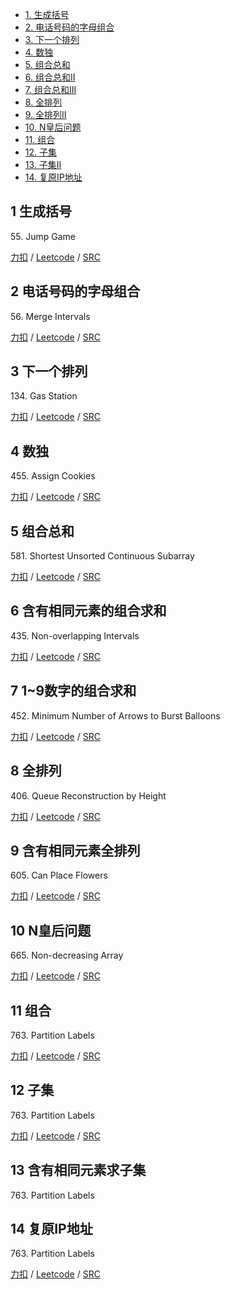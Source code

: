 <!-- GFM-TOC -->
* [1. 生成括号](#1-生成括号)
* [2. 电话号码的字母组合](#2-电话号码的字母组合)
* [3. 下一个排列](#3-下一个排列)
* [4. 数独](#4-数独)
* [5. 组合总和](#5-组合总和)
* [6. 组合总和II](#6-含有相同元素的组合求和)
* [7. 组合总和III](#7-1~9数字的组合求和)
* [8. 全排列](#8-全排列)
* [9. 全排列II](#9-含有相同元素全排列)
* [10. N皇后问题](#10-N皇后问题)
* [11. 组合](#11-组合)
* [12. 子集](#12-子集)
* [13. 子集II](#13-含有相同元素求子集)
* [14. 复原IP地址](#14-复原IP地址)
<!-- GFM-TOC -->

## 1 生成括号
55\. Jump Game

[力扣](https://leetcode-cn.com/problems/jump-game/) / [Leetcode](https://leetcode.com/problems/jump-game/) / [SRC](../algo_10_greedy/L55-m.cpp)

## 2 电话号码的字母组合
56\. Merge Intervals

[力扣](https://leetcode-cn.com/problems/merge-intervals/) / [Leetcode](https://leetcode.com/problems/merge-intervals/) / [SRC](../algo_10_greedy/L56-m.cpp)

## 3 下一个排列
134\. Gas Station

[力扣](https://leetcode-cn.com/problems/gas-station/) / [Leetcode](https://leetcode.com/problems/gas-station/) / [SRC](../algo_10_greedy/L134-m.cpp)

## 4 数独
455\. Assign Cookies

[力扣](https://leetcode-cn.com/problems/assign-cookies/) / [Leetcode](https://leetcode.com/problems/assign-cookies/) / [SRC](../algo_10_greedy/L455.cpp)

## 5 组合总和
581\. Shortest Unsorted Continuous Subarray

[力扣](https://leetcode-cn.com/shortest-unsorted-continuous-subarray/) / [Leetcode](https://leetcode.com/problems/shortest-unsorted-continuous-subarray/) / [SRC](../algo_10_greedy/L581.cpp)

## 6 含有相同元素的组合求和
435\. Non-overlapping Intervals

[力扣](https://leetcode-cn.com/problems/non-overlapping-intervals/) / [Leetcode](https://leetcode.com/problems/non-overlapping-intervals/) / [SRC](../algo_10_greedy/L435-m.cpp)

## 7 1~9数字的组合求和
452\. Minimum Number of Arrows to Burst Balloons	 

[力扣](https://leetcode-cn.com/problems/minimum-number-of-arrows-to-burst-balloons/) / [Leetcode](https://leetcode.com/problems/minimum-number-of-arrows-to-burst-balloons/) / [SRC](../algo_10_greedy/L452-m.cpp)

## 8 全排列  
406\. Queue Reconstruction by Height

[力扣](https://leetcode-cn.com/problems/queue-reconstruction-by-height/) / [Leetcode](https://leetcode.com/problems/queue-reconstruction-by-height/) / [SRC](../algo_10_greedy/L406-m.cpp)

## 9 含有相同元素全排列
605\. Can Place Flowers

[力扣](https://leetcode-cn.com/problems/can-place-flowers/) / [Leetcode](https://leetcode.com/problems/can-place-flowers/) / [SRC](../algo_10_greedy/L605.cpp)

## 10 N皇后问题
665\. Non-decreasing Array

[力扣](https://leetcode-cn.com/problems/non-decreasing-array/) / [Leetcode](https://leetcode.com/problems/non-decreasing-array/) / [SRC](../algo_10_greedy/L665.cpp)

## 11 组合
763\. Partition Labels

[力扣](https://leetcode-cn.com/problems/partition-labels/) / [Leetcode](https://leetcode.com/problems/partition-labels/) / [SRC](../algo_10_greedy/L763-m.cpp)

## 12 子集
763\. Partition Labels

[力扣](https://leetcode-cn.com/problems/partition-labels/) / [Leetcode](https://leetcode.com/problems/partition-labels/) / [SRC](../algo_10_greedy/L763-m.cpp)

## 13 含有相同元素求子集
763\. Partition Labels

## 14 复原IP地址
763\. Partition Labels

[力扣](https://leetcode-cn.com/problems/partition-labels/) / [Leetcode](https://leetcode.com/problems/partition-labels/) / [SRC](../algo_10_greedy/L763-m.cpp)





